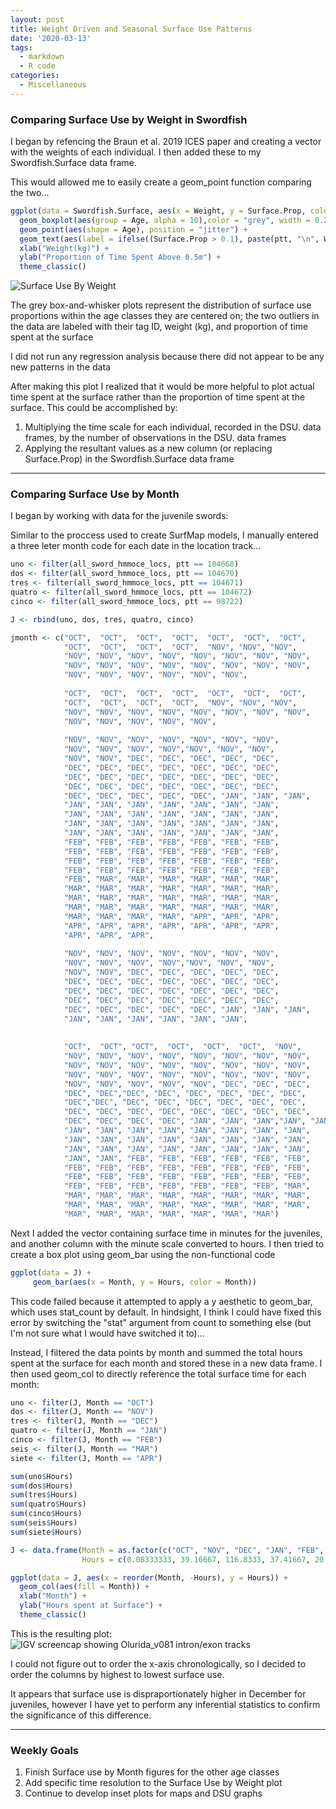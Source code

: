 ```yaml
---
layout: post
title: Weight Driven and Seasonal Surface Use Patterns 
date: '2020-03-13'
tags:
  - markdown
  - R code
categories:
  - Miscellaneous
---
```


### Comparing Surface Use by Weight in Swordfish

I began by refencing the Braun et al. 2019 ICES paper and creating a vector with the weights of each individual. I then added these to my Swordfish.Surface data frame. 

This would allowed me to easily create a geom_point function comparing the two...

``` r
ggplot(data = Swordfish.Surface, aes(x = Weight, y = Surface.Prop, color = Age)) +
  geom_boxplot(aes(group = Age, alpha = 10),color = "grey", width = 0.25, position = "dodge", outlier.shape = NA, show.legend = FALSE) +
  geom_point(aes(shape = Age), position = "jitter") +
  geom_text(aes(label = ifelse((Surface.Prop > 0.1), paste(ptt, "\n", Weight, ",", Surface.Prop), "")), hjust = 0, nudge_x = 3, nudge_y = -0.005, show.legend = FALSE) +
  xlab("Weight(kg)") +
  ylab("Proportion of Time Spent Above 0.5m") +
  theme_classic()

```
![Surface Use By Weight](https://github.com/AidanCox12/Aidans_Journal/blob/master/images/Figures/SurfWeight.png?raw=true)

The grey box-and-whisker plots represent the distribution of surface use proportions within the age classes they are centered on; the two outliers in the data are labeled with their tag ID, weight (kg), and proportion of time spent at the surface

I did not run any regression analysis because there did not appear to be any new patterns in the data

After making this plot I realized that it would be more helpful to plot actual time spent at the surface rather than the proportion of time spent at the surface. This could be accomplished by:

1. Multiplying the time scale for each individual, recorded in the DSU. data frames, by the number of observations in the DSU. data frames
2. Applying the resultant values as a new column (or replacing Surface.Prop) in the Swordfish.Surface data frame

---
### Comparing Surface Use by Month

I began by working with data for the juvenile swords:

Similar to the proccess used to create SurfMap models, I manually entered a three leter month code for each date in the location track...

``` r
uno <- filter(all_sword_hmmoce_locs, ptt == 104668)
dos <- filter(all_sword_hmmoce_locs, ptt == 104670)
tres <- filter(all_sword_hmmoce_locs, ptt == 104671)
quatro <- filter(all_sword_hmmoce_locs, ptt == 104672)
cinco <- filter(all_sword_hmmoce_locs, ptt == 98722)

J <- rbind(uno, dos, tres, quatro, cinco)

jmonth <- c("OCT",  "OCT",  "OCT",  "OCT",  "OCT",  "OCT",  "OCT",
            "OCT",  "OCT",  "OCT",  "OCT",  "NOV", "NOV", "NOV", 
            "NOV", "NOV", "NOV", "NOV", "NOV", "NOV", "NOV", "NOV", 
            "NOV", "NOV", "NOV", "NOV", "NOV", "NOV", "NOV", "NOV", 
            "NOV", "NOV", "NOV", "NOV", "NOV", "NOV", 
            
            "OCT",  "OCT",  "OCT",  "OCT",  "OCT",  "OCT",  "OCT",
            "OCT",  "OCT",  "OCT",  "OCT",  "NOV", "NOV", "NOV", 
            "NOV", "NOV", "NOV", "NOV", "NOV", "NOV", "NOV", "NOV", 
            "NOV", "NOV", "NOV", "NOV", "NOV",
            
            "NOV", "NOV", "NOV", "NOV", "NOV", "NOV", "NOV",
            "NOV", "NOV", "NOV", "NOV","NOV", "NOV", "NOV",
            "NOV", "NOV", "DEC", "DEC", "DEC", "DEC", "DEC", 
            "DEC", "DEC", "DEC", "DEC", "DEC", "DEC", "DEC", 
            "DEC", "DEC", "DEC", "DEC", "DEC", "DEC", "DEC", 
            "DEC", "DEC", "DEC", "DEC", "DEC", "DEC", "DEC", 
            "DEC", "DEC", "DEC", "DEC", "DEC", "JAN", "JAN", "JAN", 
            "JAN", "JAN", "JAN", "JAN", "JAN", "JAN", "JAN", 
            "JAN", "JAN", "JAN", "JAN", "JAN", "JAN", "JAN", 
            "JAN", "JAN", "JAN", "JAN", "JAN", "JAN", "JAN", 
            "JAN", "JAN", "JAN", "JAN", "JAN", "JAN", "JAN", 
            "FEB", "FEB", "FEB", "FEB", "FEB", "FEB", "FEB", 
            "FEB", "FEB", "FEB", "FEB", "FEB", "FEB", "FEB", 
            "FEB", "FEB", "FEB", "FEB", "FEB", "FEB", "FEB", 
            "FEB", "FEB", "FEB", "FEB", "FEB", "FEB", "FEB",
            "FEB", "MAR", "MAR", "MAR", "MAR", "MAR", "MAR", 
            "MAR", "MAR", "MAR", "MAR", "MAR", "MAR", "MAR", 
            "MAR", "MAR", "MAR", "MAR", "MAR", "MAR", "MAR", 
            "MAR", "MAR", "MAR", "MAR", "MAR", "MAR", "MAR", 
            "MAR", "MAR", "MAR", "MAR", "APR", "APR", "APR", 
            "APR", "APR", "APR", "APR", "APR", "APR", "APR", 
            "APR", "APR", "APR", 
            
            "NOV", "NOV", "NOV", "NOV", "NOV", "NOV", "NOV",
            "NOV", "NOV", "NOV", "NOV","NOV", "NOV", "NOV",
            "NOV", "NOV", "DEC", "DEC", "DEC", "DEC", "DEC", 
            "DEC", "DEC", "DEC", "DEC", "DEC", "DEC", "DEC", 
            "DEC", "DEC", "DEC", "DEC", "DEC", "DEC", "DEC", 
            "DEC", "DEC", "DEC", "DEC", "DEC", "DEC", "DEC", 
            "DEC", "DEC", "DEC", "DEC", "DEC", "JAN", "JAN", "JAN", 
            "JAN", "JAN", "JAN", "JAN", "JAN", "JAN",
            
            
            "OCT",  "OCT", "OCT",  "OCT",  "OCT",  "OCT",  "NOV",
            "NOV", "NOV", "NOV", "NOV", "NOV", "NOV", "NOV", "NOV",
            "NOV", "NOV", "NOV", "NOV", "NOV", "NOV", "NOV", "NOV",
            "NOV", "NOV", "NOV", "NOV", "NOV", "NOV", "NOV", "NOV", 
            "NOV", "NOV", "NOV", "NOV", "NOV", "DEC", "DEC", "DEC",
            "DEC", "DEC","DEC", "DEC", "DEC", "DEC", "DEC", "DEC",
            "DEC","DEC", "DEC", "DEC", "DEC", "DEC", "DEC", "DEC", 
            "DEC", "DEC", "DEC", "DEC", "DEC", "DEC", "DEC", "DEC",
            "DEC", "DEC", "DEC", "DEC", "JAN", "JAN", "JAN","JAN", "JAN",
            "JAN", "JAN", "JAN", "JAN", "JAN", "JAN", "JAN", "JAN",
            "JAN", "JAN", "JAN", "JAN", "JAN", "JAN", "JAN", "JAN",
            "JAN", "JAN", "JAN", "JAN", "JAN", "JAN", "JAN", "JAN",
            "JAN", "JAN", "FEB", "FEB", "FEB", "FEB", "FEB", "FEB",
            "FEB", "FEB", "FEB", "FEB", "FEB", "FEB", "FEB", "FEB", 
            "FEB", "FEB", "FEB", "FEB", "FEB", "FEB", "FEB", "FEB",
            "FEB", "FEB", "FEB", "FEB", "FEB", "FEB", "FEB", "MAR",
            "MAR", "MAR", "MAR", "MAR", "MAR", "MAR", "MAR", "MAR", 
            "MAR", "MAR", "MAR", "MAR", "MAR", "MAR", "MAR", "MAR", 
            "MAR", "MAR", "MAR", "MAR", "MAR", "MAR", "MAR")

```

Next I added the vector containing surface time in minutes for the juveniles, and another column with the minute scale converted to hours. I then tried to create a box plot using geom_bar using the non-functional code

``` r
ggplot(data = J) +
     geom_bar(aes(x = Month, y = Hours, color = Month))
```

This code failed because it attempted to apply a y aesthetic to geom_bar, which uses stat_count by default. 
In hindsight, I think I could have fixed this error by switching the "stat" argument from count to something else (but I'm not sure what I would have switched it to)...

Instead, I filtered the data points by month and summed the total hours spent at the surface for each month and stored these in a new data frame. I then used geom_col to directly reference the total surface time for each month:

```r
uno <- filter(J, Month == "OCT")
dos <- filter(J, Month == "NOV")
tres <- filter(J, Month == "DEC")
quatro <- filter(J, Month == "JAN")
cinco <- filter(J, Month == "FEB")
seis <- filter(J, Month == "MAR")
siete <- filter(J, Month == "APR")

sum(uno$Hours)
sum(dos$Hours)
sum(tres$Hours)
sum(quatro$Hours)
sum(cinco$Hours)
sum(seis$Hours)
sum(siete$Hours)

J <- data.frame(Month = as.factor(c("OCT", "NOV", "DEC", "JAN", "FEB", "MAR", "APR")), 
                Hours = c(0.08333333, 39.16667, 116.8333, 37.41667, 20.16667, 4.833333, 0.5))

ggplot(data = J, aes(x = reorder(Month, -Hours), y = Hours)) +
  geom_col(aes(fill = Month)) +
  xlab("Month") + 
  ylab("Hours spent at Surface") +
  theme_classic()
```
This is the resulting plot:
![IGV screencap showing Olurida_v081 intron/exon tracks](https://github.com/AidanCox12/Aidans_Journal/blob/master/images/Figures/SurfMonth.png?raw=true)

I could not figure out to order the x-axis chronologically, so I decided to order the columns by highest to lowest surface use.

It appears that surface use is dispraportionately higher in December for juveniles, however I have yet to perform any inferential statistics to confirm the significance of this difference. 

---

### Weekly Goals 

1. Finish Surface use by Month figures for the other age classes
2. Add specific time resolution to the Surface Use by Weight plot
3. Continue to develop inset plots for maps and DSU graphs



